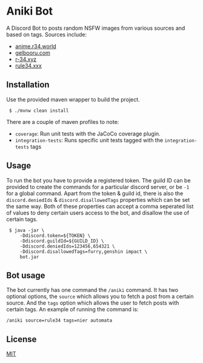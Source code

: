 # Aniki Bot

A Discord Bot to posts random NSFW images from various sources and based on tags. Sources include:

- [anime.r34.world](https://anime.r34.world)
- [gelbooru.com](https://gelbooru.com)
- [r-34.xyz](https://r-34.xyz)
- [rule34.xxx](https://rule34.xxx)

## Installation

Use the provided maven wrapper to build the project.

```shell
 $ ./mvnw clean install
```

There are a couple of maven profiles to note:

 - `coverage`: Run unit tests with the JaCoCo coverage plugin.
 - `integration-tests`: Runs specific unit tests tagged with the `integration-tests` tags

## Usage

To run the bot you have to provide a registered token. The guild ID can be provided to create the commands for a
particular discord server, or be `-1` for a global command. Apart from the token & guild id, there is also the 
`discord.deniedIds` & `discord.disallowedTags` properties which can be set the same way. Both of these properties can 
accept a comma seperated list of values to deny certain users access to the bot, and disallow the use of certain tags.

```shell
 $ java -jar \
     -Ddiscord.token=${TOKEN} \
     -Ddiscord.guildId=${GUILD_ID} \
     -Ddiscord.deniedIds=123456,654321 \
     -Ddiscord.disallowedTags=furry,genshin impact \
     bot.jar
```

## Bot usage

The bot currently has one command the `/aniki` command. It has two optional options, the `source` which allows you to
fetch a post from a certain source. And the `tags` option which allows the user to fetch posts with certain tags. An 
example of running the command is:

```
/aniki source=rule34 tags=nier automata
```

## License

[MIT](LICENSE.txt)